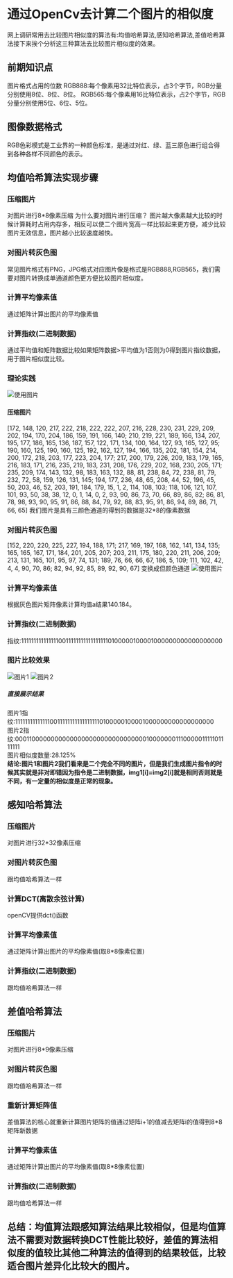 # 通过OpenCv去计算二个图片的相似度
网上调研常用去比较图片相似度的算法有:均值哈希算法,感知哈希算法,差值哈希算法接下来挨个分析这三种算法去比较图片相似度的效果。
## 前期知识点
图片格式占用的位数
RGB888:每个像素用32比特位表示，占3个字节，RGB分量分别使用8位、8位、8位。
RGB565:每个像素用16比特位表示，占2个字节，RGB分量分别使用5位、6位、5位。
## 图像数据格式
RGB色彩模式是工业界的一种颜色标准，是通过对红、绿、蓝三原色进行组合得到各种各样不同颜色的表示。

## 均值哈希算法实现步骤

### 压缩图片
对图片进行8*8像素压缩
为什么要对图片进行压缩？
图片越大像素越大比较的时候计算耗时占用内存多，相反可以使二个图片宽高一样比较起来更方便，减少比较图片无效信息，图片越小比较速度越快。
### 对图片转灰色图
常见图片格式有PNG，JPG格式对应图片像是格式是RGB888,RGB565，我们需要对图片转换成单通道颜色更方便比较图片相似度。
### 计算平均像素值
通过矩阵计算出图片的平均像素值
### 计算指纹(二进制数据)
通过平均值和矩阵数据比较如果矩阵数据>平均值为1否则为0得到图片指纹数据，用于图片相似度比较。
### 理论实践
![使用图片](../imgs/img1.jpg "红色汽车")

#### 压缩图片
[172, 148, 120, 217, 222, 218, 222, 222, 207, 216, 228, 230, 231, 229, 209, 202, 194, 170, 204, 186, 159, 191, 166, 140;
 210, 219, 221, 189, 166, 134, 207, 195, 177, 186, 165, 136, 187, 157, 122, 171, 134, 100, 164, 127,  93, 165, 127,  95;
 190, 160, 125, 190, 160, 125, 192, 162, 127, 194, 166, 135, 202, 181, 154, 214, 200, 172, 218, 203, 177, 223, 204, 177;
 217, 200, 179, 226, 209, 183, 179, 165, 216, 183, 171, 216, 235, 219, 183, 231, 208, 176, 229, 202, 168, 230, 205, 171;
 235, 209, 174, 143, 132,  98, 183, 163, 132,  88,  81, 238,  84,  72, 238,  81,  79, 232,  72,  58, 159, 126, 131, 145;
 194, 177, 236,  48,  65, 208,  44,  52, 196,  45,  50, 203,  46,  52, 203, 191, 184, 179,  15,   1,   2, 114, 108, 103;
 118, 106, 121, 107, 101,  93,  50,  38,  38,  12,   0,   1,  14,   0,   2,  93,  90,  86,  73,  70,  66,  89,  86,  82;
  86,  81,  78,  98,  93,  90,  95,  91,  86,  88,  84,  79,  92,  88,  83,  95,  91,  86,  94,  89,  86,  71,  66,  65]
我们图片是具有三颜色通道的得到的数据是32*8的像素数据

### 对图片转灰色图

[152, 220, 220, 225, 227, 194, 188, 171;
 217, 169, 197, 168, 162, 141, 134, 135;
 165, 165, 167, 171, 184, 201, 205, 207;
 203, 211, 175, 180, 220, 211, 206, 209;
 213, 131, 165, 101,  95,  97,  74, 131;
 189,  76,  66,  66,  67, 186,   5, 109;
 111, 102,  42,   4,   4,  90,  70,  86;
  82,  94,  92,  85,  89,  92,  90,  67]
  变换成但颜色通道
![使用图片](../imgs/garycar.jpg "灰色汽车")

### 计算平均像素值
根据灰色图片矩阵像素计算均值a结果140.184。
### 计算指纹(二进制数据)
指纹:11111111111111100111111111111111110100000100001000000000000000000
### 图片比较效果
![图片1](../imgs/img1.jpg "图片1")
![图片2](../imgs/img2.jpg "图片2")

##### 直接展示结果
图片1指纹:1111111111111100111111111111111110100000100001000000000000000000  
图片2指纹:0001100000000000000000000000000000010000000111000001111101111111  
图片相似度数量:28.125%  
**结论:图片1和图片2我们看来是二个完全不同的图片，但是我们生成图片指令的时候其实就是非对即错因为指令是二进制数据，img1[i]=img2[i]就是相同否则就是不同，有一定量的相似度是正常的现象。**

## 感知哈希算法
### 压缩图片
对图片进行32*32像素压缩
### 对图片转灰色图
跟均值哈希算法一样
### 计算DCT(离散余弦计算)
openCV提供dct()函数
### 计算平均像素值
通过矩阵计算出图片的平均像素值(取8*8像素位置)
### 计算指纹(二进制数据)
跟均值哈希算法一样
## 差值哈希算法

### 压缩图片
对图片进行8*9像素压缩
### 对图片转灰色图
跟均值哈希算法一样
### 重新计算矩阵值
差值算法的核心就重新计算图片矩阵的值通过矩阵i+1的值减去矩阵i的值得到8*8矩阵新数据
### 计算平均像素值
通过矩阵计算出图片的平均像素值(取8*8像素位置)
### 计算指纹(二进制数据)
跟均值哈希算法一样

## 总结：均值算法跟感知算法结果比较相似，但是均值算法不需要对数据转换DCT性能比较好，差值的算法相似度的值较比其他二种算法的值得到的结果较低，比较适合图片差异化比较大的图片。
